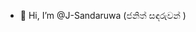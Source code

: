 - 👋 Hi, I’m @J-Sandaruwa (ජනිත් සඳරුවන් )

<!---
J-Sandaruwan/J-Sandaruwan is a ✨ special ✨ repository because its `README.md` (this file) appears on your GitHub profile.
You can click the Preview link to take a look at your changes.
--->
